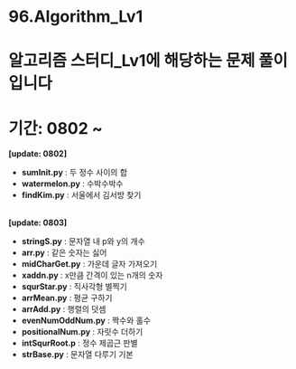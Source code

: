 # 96.Algorithm_Lv1

# 알고리즘 스터디_Lv1에 해당하는 문제 풀이입니다
# 기간: 0802 ~ 

**[update: 0802]**
  - **sumInit.py** : 두 정수 사이의 합
  - **watermelon.py** : 수박수박수
  - **findKim.py** : 서울에서 김서방 찾기<br><br>
  
**[update: 0803]**
  - **stringS.py** : 문자열 내 p와 y의 개수
  - **arr.py** : 같은 숫자는 싫어
  - **midCharGet.py** : 가운데 글자 가져오기
  - **xaddn.py** : x만큼 간격이 있는 n개의 숫자
  - **squrStar.py** : 직사각형 별찍기
  - **arrMean.py** : 평균 구하기
  - **arrAdd.py** : 행렬의 덧셈
  - **evenNumOddNum.py** : 짝수와 홀수
  - **positionalNum.py** : 자릿수 더하기
  - **intSqurRoot.p** : 정수 제곱근 판별
  - **strBase.py** : 문자열 다루기 기본<br><br>
